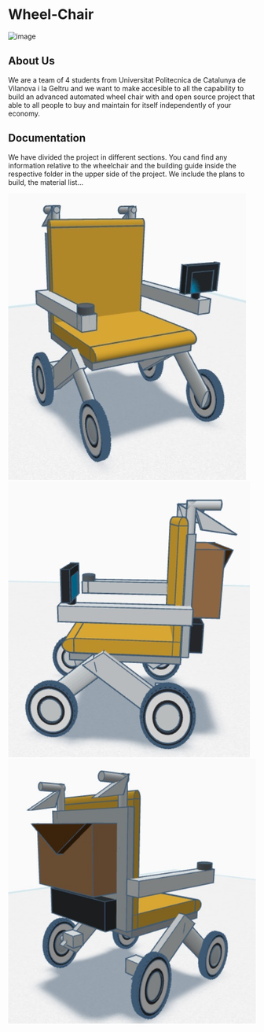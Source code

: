 # Wheel-Chair
![image](https://github.com/Thinoing/Wheel-Chair/assets/153730440/9d93826d-aad4-4829-9eeb-4f040d4c8d3e)

## About Us
We are a team of 4 students from Universitat Politecnica de Catalunya de Vilanova i la Geltru and we want to make accesible to all the capability to build an advanced automated wheel chair with and open source project that able to all people to buy and maintain for itself independently of your economy.

## Documentation
We have divided the project in different sections. You cand find any information relative to the wheelchair and the building guide inside the respective folder in the upper side of the project. We include the plans to build, the material list...

![image](https://github.com/Thinoing/Wheel-Chair/blob/afff4e2d8f124bb024b3e08a0fe4b267723d046c/Foto%201.jpg)
![image](https://github.com/Thinoing/Wheel-Chair/blob/afff4e2d8f124bb024b3e08a0fe4b267723d046c/Foto%202.jpg)
![image](https://github.com/Thinoing/Wheel-Chair/blob/afff4e2d8f124bb024b3e08a0fe4b267723d046c/Foto%203.jpg)
